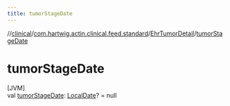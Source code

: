 ```yaml
---
title: tumorStageDate
---
```

//[clinical](../../../index.html)/[com.hartwig.actin.clinical.feed.standard](../index.html)/[EhrTumorDetail](index.html)/[tumorStageDate](tumor-stage-date.html)



# tumorStageDate



[JVM]\
val [tumorStageDate](tumor-stage-date.html): [LocalDate](https://docs.oracle.com/javase/8/docs/api/java/time/LocalDate.html)? = null





